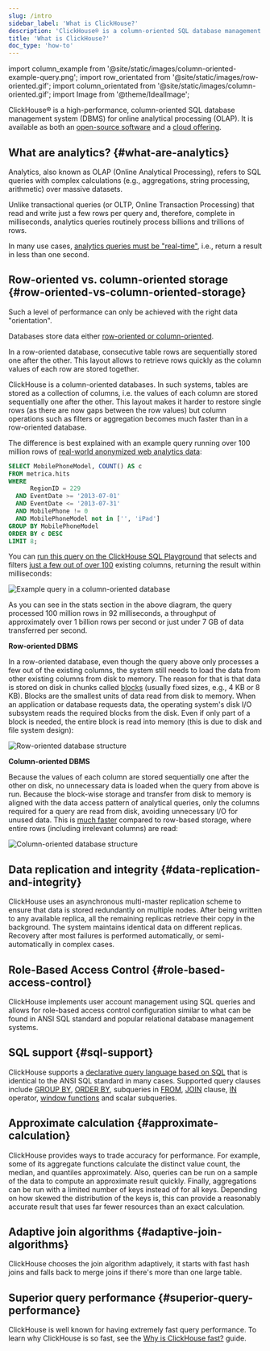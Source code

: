 ```yaml
---
slug: /intro
sidebar_label: 'What is ClickHouse?'
description: 'ClickHouse® is a column-oriented SQL database management system (DBMS) for online analytical processing (OLAP). It is available as both an open-source software and a cloud offering.'
title: 'What is ClickHouse?'
doc_type: 'how-to'
---
```


import column_example from '@site/static/images/column-oriented-example-query.png';
import row_orientated from '@site/static/images/row-oriented.gif';
import column_orientated from '@site/static/images/column-oriented.gif';
import Image from '@theme/IdealImage';

ClickHouse® is a high-performance, column-oriented SQL database management system (DBMS) for online analytical processing (OLAP). It is available as both an [open-source software](https://github.com/ClickHouse/ClickHouse) and a [cloud offering](https://clickhouse.com/cloud).

## What are analytics? {#what-are-analytics}

Analytics, also known as OLAP (Online Analytical Processing), refers to SQL queries with complex calculations (e.g., aggregations, string processing, arithmetic) over massive datasets.

Unlike transactional queries (or OLTP, Online Transaction Processing) that read and write just a few rows per query and, therefore, complete in milliseconds, analytics queries routinely process billions and trillions of rows.

In many use cases, [analytics queries must be "real-time"](https://clickhouse.com/engineering-resources/what-is-real-time-analytics), i.e., return a result in less than one second.

## Row-oriented vs. column-oriented storage {#row-oriented-vs-column-oriented-storage}

Such a level of performance can only be achieved with the right data "orientation".

Databases store data either [row-oriented or column-oriented](https://clickhouse.com/engineering-resources/what-is-columnar-database).

In a row-oriented database, consecutive table rows are sequentially stored one after the other. This layout allows to retrieve rows quickly as the column values of each row are stored together.

ClickHouse is a column-oriented databases. In such systems, tables are stored as a collection of columns, i.e. the values of each column are stored sequentially one after the other. This layout makes it harder to restore single rows (as there are now gaps between the row values) but column operations such as filters or aggregation becomes much faster than in a row-oriented database.

The difference is best explained with an example query running over 100 million rows of [real-world anonymized web analytics data](/getting-started/example-datasets/metrica):

```sql
SELECT MobilePhoneModel, COUNT() AS c
FROM metrica.hits
WHERE
      RegionID = 229
  AND EventDate >= '2013-07-01'
  AND EventDate <= '2013-07-31'
  AND MobilePhone != 0
  AND MobilePhoneModel not in ['', 'iPad']
GROUP BY MobilePhoneModel
ORDER BY c DESC
LIMIT 8;
```

You can [run this query on the ClickHouse SQL Playground](https://sql.clickhouse.com?query=U0VMRUNUIE1vYmlsZVBob25lTW9kZWwsIENPVU5UKCkgQVMgYyAKRlJPTSBtZXRyaWNhLmhpdHMgCldIRVJFIAogICAgICBSZWdpb25JRCA9IDIyOSAKICBBTkQgRXZlbnREYXRlID49ICcyMDEzLTA3LTAxJyAKICBBTkQgRXZlbnREYXRlIDw9ICcyMDEzLTA3LTMxJyAKICBBTkQgTW9iaWxlUGhvbmUgIT0gMCAKICBBTkQgTW9iaWxlUGhvbmVNb2RlbCBub3QgaW4gWycnLCAnaVBhZCddIApHUk9VUCBCWSBNb2JpbGVQaG9uZU1vZGVsCk9SREVSIEJZIGMgREVTQyAKTElNSVQgODs&chart=eyJ0eXBlIjoicGllIiwiY29uZmlnIjp7InhheGlzIjoiTW9iaWxlUGhvbmVNb2RlbCIsInlheGlzIjoiYyJ9fQ&run_query=true) that selects and filters [just a few out of over 100](https://sql.clickhouse.com/?query=U0VMRUNUIG5hbWUKRlJPTSBzeXN0ZW0uY29sdW1ucwpXSEVSRSBkYXRhYmFzZSA9ICdtZXRyaWNhJyBBTkQgdGFibGUgPSAnaGl0cyc7&tab=results&run_query=true) existing columns, returning the result within milliseconds:

<Image img={column_example} alt="Example query in a column-oriented database" size="lg"/>

As you can see in the stats section in the above diagram, the query processed 100 million rows in 92 milliseconds, a throughput of approximately over 1 billion rows per second or just under 7 GB of data transferred per second.

**Row-oriented DBMS**

In a row-oriented database, even though the query above only processes a few out of the existing columns, the system still needs to load the data from other existing columns from disk to memory. The reason for that is that data is stored on disk in chunks called [blocks](https://en.wikipedia.org/wiki/Block_(data_storage)) (usually fixed sizes, e.g., 4 KB or 8 KB). Blocks are the smallest units of data read from disk to memory. When an application or database requests data, the operating system's disk I/O subsystem reads the required blocks from the disk. Even if only part of a block is needed, the entire block is read into memory (this is due to disk and file system design):

<Image img={row_orientated} alt="Row-oriented database structure" size="lg"/>

**Column-oriented DBMS**

Because the values of each column are stored sequentially one after the other on disk, no unnecessary data is loaded when the query from above is run.
Because the block-wise storage and transfer from disk to memory is aligned with the data access pattern of analytical queries, only the columns required for a query are read from disk, avoiding unnecessary I/O for unused data. This is [much faster](https://benchmark.clickhouse.com/) compared to row-based storage, where entire rows (including irrelevant columns) are read:

<Image img={column_orientated} alt="Column-oriented database structure" size="lg"/>

## Data replication and integrity {#data-replication-and-integrity}

ClickHouse uses an asynchronous multi-master replication scheme to ensure that data is stored redundantly on multiple nodes. After being written to any available replica, all the remaining replicas retrieve their copy in the background. The system maintains identical data on different replicas. Recovery after most failures is performed automatically, or semi-automatically in complex cases.

## Role-Based Access Control {#role-based-access-control}

ClickHouse implements user account management using SQL queries and allows for role-based access control configuration similar to what can be found in ANSI SQL standard and popular relational database management systems.

## SQL support {#sql-support}

ClickHouse supports a [declarative query language based on SQL](/sql-reference) that is identical to the ANSI SQL standard in many cases. Supported query clauses include [GROUP BY](/sql-reference/statements/select/group-by), [ORDER BY](/sql-reference/statements/select/order-by), subqueries in [FROM](/sql-reference/statements/select/from), [JOIN](/sql-reference/statements/select/join) clause, [IN](/sql-reference/operators/in) operator, [window functions](/sql-reference/window-functions) and scalar subqueries.

## Approximate calculation {#approximate-calculation}

ClickHouse provides ways to trade accuracy for performance. For example, some of its aggregate functions calculate the distinct value count, the median, and quantiles approximately. Also, queries can be run on a sample of the data to compute an approximate result quickly. Finally, aggregations can be run with a limited number of keys instead of for all keys. Depending on how skewed the distribution of the keys is, this can provide a reasonably accurate result that uses far fewer resources than an exact calculation.

## Adaptive join algorithms {#adaptive-join-algorithms}

ClickHouse chooses the join algorithm adaptively, it starts with fast hash joins and falls back to merge joins if there's more than one large table.

## Superior query performance {#superior-query-performance}

ClickHouse is well known for having extremely fast query performance.
To learn why ClickHouse is so fast, see the [Why is ClickHouse fast?](/concepts/why-clickhouse-is-so-fast.mdx) guide.

<!--
## What is OLAP? {#what-is-olap}
OLAP scenarios require real-time responses on top of large datasets for complex analytical queries with the following characteristics:
- Datasets can be massive - billions or trillions of rows
- Data is organized in tables that contain many columns
- Only a few columns are selected to answer any particular query
- Results must be returned in milliseconds or seconds

## Column-oriented vs row-oriented databases {#column-oriented-vs-row-oriented-databases}
In a row-oriented DBMS, data is stored in rows, with all the values related to a row physically stored next to each other.

In a column-oriented DBMS, data is stored in columns, with values from the same columns stored together.

## Why column-oriented databases work better in the OLAP scenario {#why-column-oriented-databases-work-better-in-the-olap-scenario}

Column-oriented databases are better suited to OLAP scenarios: they are at least 100 times faster in processing most queries. The reasons are explained in detail below, but the fact is easier to demonstrate visually:

See the difference?

The rest of this article explains why column-oriented databases work well for these scenarios, and why ClickHouse in particular [outperforms](/concepts/why-clickhouse-is-so-fast/concepts/why-clickhouse-is-so-fast#storage-layer-concurrent-inserts-and-selects-are-isolated) others in this category.

## Why is ClickHouse so fast? {#why-is-clickhouse-so-fast}

ClickHouse uses all available system resources to their full potential to process each analytical query as fast as possible. This is made possible due to a unique combination of analytical capabilities and attention to the low-level details required to implement the fastest OLAP database.

Helpful articles to dive deeper into this topic include:
- [ClickHouse Performance](/concepts/why-clickhouse-is-so-fast)
- [Distinctive Features of ClickHouse](/about-us/distinctive-features.md)
- [FAQ: Why is ClickHouse so fast?](/knowledgebase/why-clickhouse-is-so-fast)

## Processing analytical queries in real time {#processing-analytical-queries-in-real-time}

In a row-oriented DBMS, data is stored in this order:

| Row | WatchID     | JavaEnable | Title              | GoodEvent | EventTime           |
|-----|-------------|------------|--------------------|-----------|---------------------|
| #0 | 89354350662 | 1          | Investor Relations | 1         | 2016-05-18 05:19:20 |
| #1 | 90329509958 | 0          | Contact us         | 1         | 2016-05-18 08:10:20 |
| #2 | 89953706054 | 1          | Mission            | 1         | 2016-05-18 07:38:00 |
| #N | ...           | ...          | ...                  | ...         | ...                   |

In other words, all the values related to a row are physically stored next to each other.

Examples of a row-oriented DBMS are MySQL, Postgres, and MS SQL Server.

In a column-oriented DBMS, data is stored like this:

| Row:        | #0                 | #1                 | #2                 | #N |
|-------------|---------------------|---------------------|---------------------|-----|
| WatchID:    | 89354350662         | 90329509958         | 89953706054         | ...   |
| JavaEnable: | 1                   | 0                   | 1                   | ...   |
| Title:      | Investor Relations  | Contact us          | Mission             | ...   |
| GoodEvent:  | 1                   | 1                   | 1                   | ...   |
| EventTime:  | 2016-05-18 05:19:20 | 2016-05-18 08:10:20 | 2016-05-18 07:38:00 | ...   |

These examples only show the order that data is arranged in. The values from different columns are stored separately, and data from the same column is stored together.

Examples of a column-oriented DBMS: Vertica, Paraccel (Actian Matrix and Amazon Redshift), Sybase IQ, Exasol, Infobright, InfiniDB, MonetDB (VectorWise and Actian Vector), LucidDB, SAP HANA, Google Dremel, Google PowerDrill, Druid, and kdb+.

Different orders for storing data are better suited to different scenarios. The data access scenario refers to what queries are made, how often, and in what proportion; how much data is read for each type of query – rows, columns, and bytes; the relationship between reading and updating data; the working size of the data and how locally it is used; whether transactions are used, and how isolated they are; requirements for data replication and logical integrity; requirements for latency and throughput for each type of query, and so on.

The higher the load on the system, the more important it is to customize the system set up to match the requirements of the usage scenario, and the more fine grained this customization becomes. There is no system that is equally well-suited to significantly different scenarios. If a system is adaptable to a wide set of scenarios, under a high load, the system will handle all the scenarios equally poorly, or will work well for just one or few of possible scenarios.

### Key properties of the OLAP scenario {#key-properties-of-olap-scenario}

- Tables are "wide," meaning they contain a large number of columns.
- Datasets are large and queries require high throughput when processing a single query (up to billions of rows per second per server).
- Column values are fairly small: numbers and short strings (for example, 60 bytes per URL).
- Queries extract a large number of rows, but only a small subset of columns.
- For simple queries, latencies around 50ms are allowed.
- There is one large table per query; all tables are small, except for one.
- A query result is significantly smaller than the source data. In other words, data is filtered or aggregated, so the result fits in a single server's RAM.
- Queries are relatively rare (usually hundreds of queries per server or less per second).
- Inserts happen in fairly large batches (\> 1000 rows), not by single rows.
- Transactions are not necessary.

It is easy to see that the OLAP scenario is very different from other popular scenarios (such as OLTP or Key-Value access). So it does not make sense to try to use OLTP or a Key-Value DB for processing analytical queries if you want to get decent performance. For example, if you try to use MongoDB or Redis for analytics, you will get very poor performance compared to OLAP databases.

### Input/output {#inputoutput}

1.  For an analytical query, only a small number of table columns need to be read. In a column-oriented database, you can read just the data you need. For example, if you need 5 columns out of 100, you can expect a 20-fold reduction in I/O.
2.  Since data is read in packets, it is easier to compress. Data in columns is also easier to compress. This further reduces the I/O volume.
3.  Due to the reduced I/O, more data fits in the system cache.

For example, the query "count the number of records for each advertising platform" requires reading one "advertising platform ID" column, which takes up 1 byte uncompressed. If most of the traffic was not from advertising platforms, you can expect at least 10-fold compression of this column. When using a quick compression algorithm, data decompression is possible at a speed of at least several gigabytes of uncompressed data per second. In other words, this query can be processed at a speed of approximately several billion rows per second on a single server. This speed is actually achieved in practice.

### CPU {#cpu}

Since executing a query requires processing a large number of rows, it helps to dispatch all operations for entire vectors instead of for separate rows, or to implement the query engine so that there is almost no dispatching cost. If you do not do this, with any half-decent disk subsystem, the query interpreter inevitably stalls the CPU. It makes sense to both store data in columns and process it, when possible, by columns.

There are two ways to do this:

1.  A vector engine. All operations are written for vectors, instead of for separate values. This means you do not need to call operations very often, and dispatching costs are negligible. Operation code contains an optimized internal cycle.

2.  Code generation. The code generated for the query has all the indirect calls in it.

This is not done in row-oriented databases, because it does not make sense when running simple queries. However, there are exceptions. For example, MemSQL uses code generation to reduce latency when processing SQL queries. (For comparison, analytical DBMSs require optimization of throughput, not latency.)

Note that for CPU efficiency, the query language must be declarative (SQL or MDX), or at least a vector (J, K). The query should only contain implicit loops, allowing for optimization.
 -->
